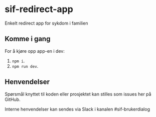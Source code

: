 # sif-redirect-app

Enkelt redirect app for sykdom i familien

## Komme i gang

For å kjøre opp app-en i dev:

1.  `npm i`.
2.  `npm run dev`.

## Henvendelser

Spørsmål knyttet til koden eller prosjektet kan stilles som issues her på GitHub.

Interne henvendelser kan sendes via Slack i kanalen #sif-brukerdialog
